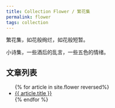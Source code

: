 ```yaml
---
title: Collection Flower / 繁花集
permalink: flower
tags: collection
---
```


繁花集，如花般绚烂，如花般短暂。

小诗集，一些酒后的乱言，一些五色的情绪。

## 文章列表

<ul>
{% for article in site.flower reversed%}
<li>
<a href="{{article.url}}">
    {{ article.title }}
</a>
</li>
{% endfor %}
</ul>